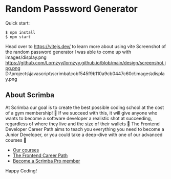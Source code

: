 # Random Passsword Generator

Quick start:

```
$ npm install
$ npm start
````

Head over to https://vitejs.dev/ to learn more about using vite
Screenshot of the random password generator I was able to come up with
images/display.png
https://github.com/Lornzyy/lornzyy.github.io/blob/main/design/screenshot.jpg.png
D:\projects\javascript\scrimba\cobf545f9b110a9cb0447c60c\images\display.png
## About Scrimba

At Scrimba our goal is to create the best possible coding school at the cost of a gym membership! 💜
If we succeed with this, it will give anyone who wants to become a software developer a realistic shot at succeeding, regardless of where they live and the size of their wallets 🎉
The Frontend Developer Career Path aims to teach you everything you need to become a Junior Developer, or you could take a deep-dive with one of our advanced courses 🚀

- [Our courses](https://scrimba.com/allcourses)
- [The Frontend Career Path](https://scrimba.com/learn/frontend)
- [Become a Scrimba Pro member](https://scrimba.com/pricing)

Happy Coding!


